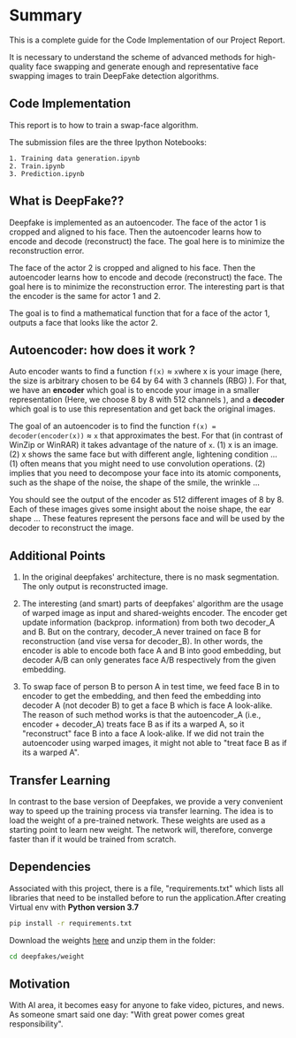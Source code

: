 # Summary

This is a complete guide for the Code Implementation of our Project Report.

It is necessary to understand the scheme of advanced methods for high-quality face swapping and generate enough and representative face swapping images to train DeepFake detection algorithms. 

## Code Implementation


This report is to how to train a swap-face algorithm. 

The submission files are the three Ipython Notebooks: 

	1. Training data generation.ipynb
	2. Train.ipynb
	3. Prediction.ipynb

## What is DeepFake??

Deepfake is implemented as an autoencoder.
The face of the actor 1 is cropped and aligned to his face. Then the autoencoder learns how to encode and decode (reconstruct) the face. The goal here is to minimize the reconstruction error.

The face of the actor 2 is cropped and aligned to his face. Then the autoencoder learns how to encode and decode (reconstruct) the face. The goal here is to minimize the reconstruction error. The interesting part is that the encoder is the same for actor 1 and 2.

The goal is to find a mathematical function that for a face of the actor 1, outputs a face that looks like the actor 2.


## Autoencoder: how does it work ?


Auto encoder wants to find a function `f(x)` &asymp; ` x `where x is your image (here, the size is arbitrary chosen to be 64 by 64 with 3 channels (RBG) ). For that, we have an **encoder** which goal is to encode your image in a smaller representation (Here, we choose 8 by 8 with 512 channels ), and a **decoder** which goal is to use this representation and get back the original images. 

The goal of an autoencoder is to find the function `f(x) = decoder(encoder(x))` &asymp;  `x` that approximates the best. For that (in contrast of WinZip or WinRAR) it takes advantage of the nature of `x`. (1) x is an image. (2) x shows the same face but with different angle, lightening condition ... (1) often means that you might need to use convolution operations. (2) implies that you need to decompose your face into its atomic components, such as the shape of the noise, the shape of the smile, the wrinkle ...

You should see the output of the encoder as 512 different images of 8 by 8. Each of these images gives some insight about the noise shape, the ear shape ... These features represent the persons face and will be used by the decoder to reconstruct the image.

## Additional Points

1. In the original deepfakes' architecture, there is no mask segmentation. The only output is reconstructed image.

2. The interesting (and smart) parts of deepfakes' algorithm are the usage of warped image as input and shared-weights encoder. The encoder get update information (backprop. information) from both two decoder_A and B. But on the contrary, decoder_A never trained on face B for reconstruction (and vise versa for decoder_B). In other words, the encoder is able to encode both face A and B into good embedding, but decoder A/B can only generates face A/B respectively from the given embedding.

3. To swap face of person B to person A in test time, we feed face B in to encoder to get the embedding, and then feed the embedding into decoder A (not decoder B) to get a face B which is face A look-alike. The reason of such method works is that the autoencoder_A (i.e., encoder + decoder_A) treats face B as if its a warped A, so it "reconstruct" face B into a face A look-alike. If we did not train the autoencoder using warped images, it might not able to "treat face B as if its a warped A".

## Transfer Learning

In contrast to the base version of Deepfakes, we provide a very convenient way to speed up the training process via transfer learning. The idea is to load the weight of a pre-trained network. These weights are used as a starting point to learn new weight. The network will, therefore, converge faster than if it would be trained from scratch.


## Dependencies

Associated with this project, there is a file, "requirements.txt" which lists all libraries that need to be installed before to run the application.After creating Virtual env with **Python version 3.7**
```bash
pip install -r requirements.txt
```

Download the weights [here](https://drive.google.com/file/d/1J1PgGZDCufCxZ6vEwHwnM7czAXjIliH5/view?usp=sharing)
and unzip them in the folder:
```bash
cd deepfakes/weight
```

## Motivation

With AI area, it becomes easy for anyone to fake video, pictures, and news. As someone smart said one day: "With great power comes great responsibility".

